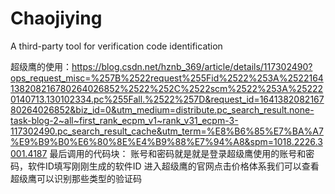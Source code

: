 # Chaojiying
A third-party tool for verification code identification
 
超级鹰的使用：https://blog.csdn.net/hznb_369/article/details/117302490?ops_request_misc=%257B%2522request%255Fid%2522%253A%2522164138208216780264026852%2522%252C%2522scm%2522%253A%252220140713.130102334.pc%255Fall.%2522%257D&request_id=164138208216780264026852&biz_id=0&utm_medium=distribute.pc_search_result.none-task-blog-2~all~first_rank_ecpm_v1~rank_v31_ecpm-3-117302490.pc_search_result_cache&utm_term=%E8%B6%85%E7%BA%A7%E9%B9%B0%E6%80%8E%E4%B9%88%E7%94%A8&spm=1018.2226.3001.4187
    最后调用的代码块：
            账号和密码就是就是登录超级鹰使用的账号和密码，软件ID填写刚刚生成的软件ID
            进入超级鹰的官网点击价格体系我们可以查看超级鹰可以识别那些类型的验证码
